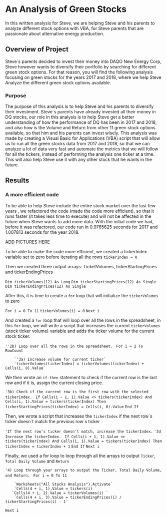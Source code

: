 # An Analysis of Green Stocks
In this written analysis for Steve, we are helping Steve and his parents to analyze different stock options with VBA, for Steve parents that are passionate about alternative energy production.

## Overview of Project

Steve´s parents decided to invest their money into DAQO New Energy Corp, Steve however wants to diversify their portfolio by searching for different green stock options. For that reason, you will find the following analysis focusing on green stocks for the years 2017 and 2018, where we help Steve Analyze the different green stock options available.

### Purpose

The purpose of this analysis is to help Steve and his parents to diversify their investment. Steve´s parents have already invested all their money in DQ stocks, our role in this analysis is to help Steve get a better understanding of how the performance of DQ has been in 2017 and 2018, and also how is the Volume and Return from other 11 green stock options available, so that him and his parents can invest wisely.
This analysis was made by creating a Visual Basic for Applications (VBA) script that will allow us to run all the green stocks data from 2017 and 2018, so that we can analyze a lot of data very fast and automate the metrics that we will follow for all the tickers, instead of performing the analysis one ticker at a time.
This will also help Steve use it with any other stock that he wants in the future.

## Results
### A more efficient code
To be able to help Steve include the entire stock market over the last few years , we refactored the code (made the code more efficient), so that it runs faster (it takes less time to execute) and will not be affected in the future when Steve wants to add more data. 
With the initial code we had, before it was refactored, our code run in 0.9765625 seconds for 2017 and 1.007813 seconds for the year 2018.

ADD PICTURES HERE

To be able to make the code more efficient, we created a tickerIndex variable set to zero before iterating all the rows
`tickerIndex = 0`

Then we created three output arrays: TicketVolumes, tickerStartingPrices and tickerEndingPrices

`Dim tickerVolumes(12) As Long`
`Dim tickerStartingPrices(12) As Single`
`Dim tickerEndingPrices(12) As Single`

After this, it is time to create a `for` loop that will initialize the `tickerVolumes` to zero

`For i = 0 To 11`
        `tickerVolumes(i) = 0`
    `Next i`
    
And created a `for` loop that will loop over all the rows in the spreadsheet, in this `for` loop, we will write a script that increases the current `tickerVolumes` (stock ticker volume) variable and adds the ticker volume for the current stock ticker.

`''2b) Loop over all the rows in the spreadsheet. `
    `For i = 2 To RowCount`
    
        `'3a) Increase volume for current ticker`
        `tickerVolumes(tickerIndex) = tickerVolumes(tickerIndex) + Cells(i, 8).Value`
        
We then wrote an `if-then` statement to check if the current row is the last row and if it is, assign the current closing price. 

`'3b) Check if the current row is the first row with the selected tickerIndex. `
`If Cells(i - 1, 1).Value <> tickers(tickerIndex) And Cells(i, 1).Value = tickers(tickerIndex) Then`
  `tickerStartingPrices(tickerIndex) = Cells(i, 6).Value`
`End If`

Then, we wrote a script that increases the `tickerIndex` if the next row´s ticker doesn´t match the previous row´s ticker

`'If the next row’s ticker doesn’t match, increase the tickerIndex.`
`'3d Increase the tickerIndex. `
  `If Cells(i + 1, 1).Value <> tickers(tickerIndex) And Cells(i, 1).Value = tickers(tickerIndex) Then`
      `tickerIndex = tickerIndex + 1`
  `End If`
`Next i`

Finally, we used a for loop to loop through all the arrays to output `Ticker`, `Total Daily Volume` and `Return`

`'4) Loop through your arrays to output the Ticker, Total Daily Volume, and Return. `
    `For i = 0 To 11`
        
        `Worksheets("All Stocks Analysis").Activate`
        `Cells(4 + i, 1).Value = tickers(i) `
       `Cells(4 + i, 2).Value = tickerVolumes(i) `
        `Cells(4 + i, 3).Value = tickerEndingPrices(i) / tickerStartingPrices(i) - 1`
   `Next i`

